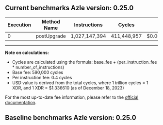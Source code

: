 ## Current benchmarks Azle version: 0.25.0

| Execution | Method Name | Instructions  | Cycles      | USD           |
| --------- | ----------- | ------------- | ----------- | ------------- |
| 0         | postUpgrade | 1,027,147,394 | 411,448,957 | $0.0005499468 |

---

**Note on calculations:**

-   Cycles are calculated using the formula: base_fee + (per_instruction_fee \* number_of_instructions)
-   Base fee: 590,000 cycles
-   Per instruction fee: 0.4 cycles
-   USD value is derived from the total cycles, where 1 trillion cycles = 1 XDR, and 1 XDR = $1.336610 (as of December 18, 2023)

For the most up-to-date fee information, please refer to the [official documentation](https://internetcomputer.org/docs/current/developer-docs/gas-cost#execution).

## Baseline benchmarks Azle version: 0.25.0
